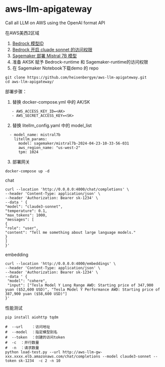 # aws-llm-apigateway
Call all LLM on AWS using the OpenAI format API

在AWS美西2区域

1. [Bedrock 模型ID](https://docs.aws.amazon.com/bedrock/latest/userguide/model-ids.html)
2. [Bedrock 开启 cluade sonnet 的访问权限](https://docs.aws.amazon.com/bedrock/latest/userguide/model-access.html)
3. [Sagemaker 部署 Mistral 7B 模型](https://github.com/heisenbergye/aws-llm-apigateway/blob/main/vllm_mistral_7B_deploy_V9.ipynb)
4. 准备 AKSK 赋予 Bedrock-runtime 和 Sagemaker-runtime的访问权限
5. 在 Sagemaker Notebook下载demo 的 repo

```
git clone https://github.com/heisenbergye/aws-llm-apigateway.git
cd aws-llm-apigateway/
```
部署步骤：
1. 替换  docker-compose.yml 中的 AK/SK
```
   - AWS_ACCESS_KEY_ID=<AK>
   - AWS_SECRET_ACCESS_KEY=<SK>
```
2. 替换 litellm_config.yaml 中的 model_list
```
  - model_name: mistral7b
    litellm_params:
      model: sagemaker/mistral7b-2024-04-23-10-33-56-031
      aws_region_name: "us-west-2"
      tpm: 1024
```
3. 部署网关
```
docker-compose up -d
```

chat
```
curl --location 'http://0.0.0.0:4000/chat/completions' \
--header 'Content-Type: application/json' \
--header 'Authorization: Bearer sk-1234' \
--data ' {
"model": "claude3-sonnet",
"temperature": 0.1,
"max_tokens": 1000,
"messages": [
{
"role": "user",
"content": "Tell me something about large language models."
}
]
}'
```

embedding
```
curl --location 'http://0.0.0.0:4000/embeddings' \
--header 'Content-Type: application/json' \
--header 'Authorization: Bearer sk-1234' \
--data ' {
 "model": "cohere",
 "input": ["Tesla Model Y Long Range AWD: Starting price of 347,900 yuan ($52,600 USD)", "Tesla Model Y Performance AWD: Starting price of 387,900 yuan ($58,600 USD)"]
}'
```

性能测试
```
pip install aiohttp tqdm

#  --url    ：访问地址
#  --model  ：指定模型别名
#  --token  ：创建的访问token
#  -c  ：并行数量
#  -n  ：请求数量
python load-test.py --url http://aws-llm-gw-xxx.xxxx.elb.amazonaws.com/chat/completions --model claude3-sonnet --token sk-1234  -c 2 -n 10
```

